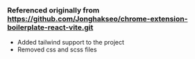 
### Referenced originally from <https://github.com/Jonghakseo/chrome-extension-boilerplate-react-vite.git>

- Added tailwind support to the project
- Removed css and scss files
